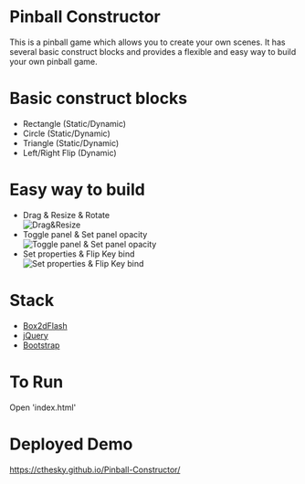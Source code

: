 # Pinball Constructor
This is a pinball game which allows you to create your own scenes. It has several basic construct blocks and 
provides a flexible and easy way to build your own pinball game.

# Basic construct blocks
- Rectangle (Static/Dynamic)
- Circle (Static/Dynamic)
- Triangle (Static/Dynamic)
- Left/Right Flip (Dynamic)

# Easy way to build
- Drag & Resize & Rotate  
![Drag&Resize](https://cloud.githubusercontent.com/assets/13807244/20524796/2e93dd7a-b0f7-11e6-89c5-265905e488ce.gif)
- Toggle panel & Set panel opacity  
![Toggle panel & Set panel opacity](https://cloud.githubusercontent.com/assets/13807244/20525050/80b7ce6c-b0f8-11e6-8942-213c0405f43c.gif)
- Set properties & Flip Key bind  
![Set properties & Flip Key bind](https://cloud.githubusercontent.com/assets/13807244/20524965/173abc7e-b0f8-11e6-92f5-73be50604b1f.gif)
  
# Stack
- [Box2dFlash](http://www.box2dflash.org/)
- [jQuery](http://jquery.com/)
- [Bootstrap](http://getbootstrap.com/)

# To Run
Open 'index.html'

# Deployed Demo
https://cthesky.github.io/Pinball-Constructor/
